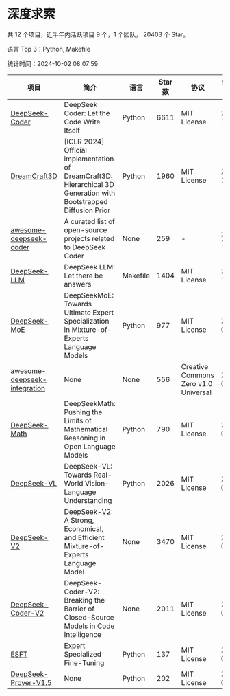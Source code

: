 # 深度求索

共 12 个项目，近半年内活跃项目 9 个，1 个团队， 20403 个 Star。

语言 Top 3：Python, Makefile

统计时间：2024-10-02 08:07:59

| 项目 | 简介 | 语言 | Star 数 | 协议 | 创建时间 | 最后更新时间 | 最后提交时间 |
| --- | --- | --- | --- | --- | --- | --- | --- |
| [DeepSeek-Coder](https://github.com/deepseek-ai/DeepSeek-Coder) | DeepSeek Coder: Let the Code Write Itself | Python | 6611 | MIT License | 2023-10-20 | 2024-10-02 | 2024-05-21 |
| [DreamCraft3D](https://github.com/deepseek-ai/DreamCraft3D) | [ICLR 2024] Official implementation of DreamCraft3D: Hierarchical 3D Generation with Bootstrapped Diffusion Prior | Python | 1960 | MIT License | 2023-10-23 | 2024-10-01 | 2024-08-21 |
| [awesome-deepseek-coder](https://github.com/deepseek-ai/awesome-deepseek-coder) | A curated list of open-source projects related to DeepSeek Coder | None | 259 | - | 2023-11-06 | 2024-09-22 | 2024-04-03 |
| [DeepSeek-LLM](https://github.com/deepseek-ai/DeepSeek-LLM) | DeepSeek LLM: Let there be answers | Makefile | 1404 | MIT License | 2023-11-29 | 2024-09-30 | 2024-02-04 |
| [DeepSeek-MoE](https://github.com/deepseek-ai/DeepSeek-MoE) | DeepSeekMoE: Towards Ultimate Expert Specialization in Mixture-of-Experts Language Models | Python | 977 | MIT License | 2024-01-02 | 2024-10-01 | 2024-01-16 |
| [awesome-deepseek-integration](https://github.com/deepseek-ai/awesome-deepseek-integration) | None | None | 556 | Creative Commons Zero v1.0 Universal | 2024-01-11 | 2024-10-02 | 2024-09-24 |
| [DeepSeek-Math](https://github.com/deepseek-ai/DeepSeek-Math) | DeepSeekMath: Pushing the Limits of Mathematical Reasoning in Open Language Models | Python | 790 | MIT License | 2024-02-05 | 2024-09-30 | 2024-04-15 |
| [DeepSeek-VL](https://github.com/deepseek-ai/DeepSeek-VL) | DeepSeek-VL: Towards Real-World Vision-Language Understanding | Python | 2026 | MIT License | 2024-03-07 | 2024-10-01 | 2024-04-24 |
| [DeepSeek-V2](https://github.com/deepseek-ai/DeepSeek-V2) | DeepSeek-V2: A Strong, Economical, and Efficient Mixture-of-Experts Language Model | None | 3470 | MIT License | 2024-04-22 | 2024-10-02 | 2024-09-25 |
| [DeepSeek-Coder-V2](https://github.com/deepseek-ai/DeepSeek-Coder-V2) | DeepSeek-Coder-V2: Breaking the Barrier of Closed-Source Models in Code Intelligence | None | 2011 | MIT License | 2024-06-14 | 2024-10-02 | 2024-09-24 |
| [ESFT](https://github.com/deepseek-ai/ESFT) | Expert Specialized Fine-Tuning | Python | 137 | MIT License | 2024-07-04 | 2024-10-01 | 2024-09-22 |
| [DeepSeek-Prover-V1.5](https://github.com/deepseek-ai/DeepSeek-Prover-V1.5) | None | Python | 202 | MIT License | 2024-08-15 | 2024-10-01 | 2024-08-16 |
